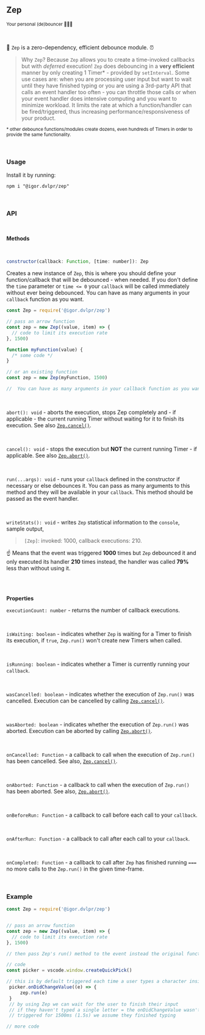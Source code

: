 ## Zep

<sub>Your personal (de)bouncer 💪🦸‍♂️</sub>

<br>

🧠 `Zep` is a zero-dependency, efficient debounce module. ⏰

> Why `Zep`? Because `Zep` allows you to create a time-invoked callbacks but with _deferred_ execution! `Zep` does debouncing in a **very efficient** manner by only creating 1 Timer\* - provided by `setInterval`. Some use cases are: when you are processing user input but want to wait until they have finished typing or you are using a 3rd-party API that calls an event handler too often - you can throttle those calls or when your event handler does intensive computing and you want to minimize workload. It limits the rate at which a function/handler can be fired/triggered, thus increasing performance/responsiveness of your product.

<sub>\* other debounce functions/modules create dozens, even hundreds of Timers in order to provide the same functionality.</sub>

<br>

### Usage

Install it by running:

```shell
npm i "@igor.dvlpr/zep"
```

<br>

### API

<br>

**Methods**

<br>

```js
constructor(callback: Function, [time: number]): Zep
```

Creates a new instance of `Zep`, this is where you should define your function/callback that will be debounced - when needed. If you don't define the `time` parameter or `time <= 0` your `callback` will be called immediately without ever being debounced. You can have as many arguments in your `callback` function as you want.

```js
const Zep = require('@igor.dvlpr/zep')

// pass an arrow function
const zep = new Zep((value, item) => {
  // code to limit its execution rate
}, 1500)

function myFunction(value) {
  /* some code */
}

// or an existing function
const zep = new Zep(myFunction, 1500)

//  You can have as many arguments in your callback function as you want.
```

 <br>

<a id="zep-abort"></a>

`abort(): void` - aborts the execution, stops Zep completely and - if applicable - the current running Timer without waiting for it to finish its execution. See also [`Zep.cancel()`](#zep-cancel).

<br>

<a id="zep-cancel"></a>

`cancel(): void` - stops the execution but **NOT** the current running Timer - if applicable. See also [`Zep.abort()`](#zep-abort).

<br>

`run(...args): void` - runs your `callback` defined in the constructor if necessary or else debounces it. You can pass as many arguments to this method and they will be available in your `callback`. This method should be passed as the event handler.

<br>

`writeStats(): void` - writes `Zep` statistical information to the `console`, sample output,

> ` [Zep]`: invoked: 1000, callback executions: 210.

☝ Means that the event was triggered **1000** times but `Zep` debounced it and only executed its handler **210** times instead, the handler was called **79%** less than without using it.

<br>
<br>

**Properties**

`executionCount: number` - returns the number of callback executions.

<br>

`isWaiting: boolean` - indicates whether `Zep` is waiting for a Timer to finish its execution, if `true`, `Zep.run()` won't create new Timers when called.

<br>

`isRunning: boolean` - indicates whether a Timer is currently running your `callback`.

<br>

`wasCancelled: boolean` - indicates whether the execution of `Zep.run()` was cancelled. Execution can be cancelled by calling [`Zep.cancel()`](#zep-cancel).

<br>

`wasAborted: boolean` - indicates whether the execution of `Zep.run()` was aborted. Execution can be aborted by calling [`Zep.abort()`](#zep-abort).

<br>

`onCancelled: Function` - a callback to call when the execution of `Zep.run()` has been cancelled. See also, [`Zep.cancel()`](#zep-cancel).

<br>

`onAborted: Function` - a callback to call when the execution of `Zep.run()` has been aborted. See also, [`Zep.abort()`](#zep-abort).

<br>

`onBeforeRun: Function` - a callback to call before each call to your `callback`.

<br>

`onAfterRun: Function` - a callback to call after each call to your `callback`.

<br>

`onCompleted: Function` - a callback to call after `Zep` has finished running `===` no more calls to the `Zep.run()` in the given time-frame.

<br>

### Example

```js
const Zep = require('@igor.dvlpr/zep')


// pass an arrow function
const zep = new Zep((value, item) => {
  // code to limit its execution rate
}, 1500)

// then pass Zep's run() method to the event instead the original function

// code
const picker = vscode.window.createQuickPick()

// this is by default triggered each time a user types a character inside the QuickPick
 picker.onDidChangeValue((e) => {
	 zep.run(e)
 }
 // by using Zep we can wait for the user to finish their input
 // if they haven't typed a single letter = the onDidChangeValue wasn't
 // triggered for 1500ms (1.5s) we assume they finished typing

// more code
```
